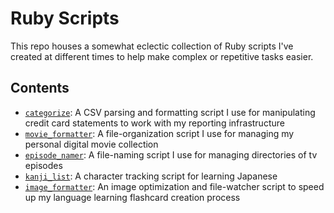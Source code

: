 # Ruby Scripts
This repo houses a somewhat eclectic collection of Ruby scripts I've created at different times to help make complex or repetitive tasks easier.

## Contents
* [`categorize`](https://github.com/jhunschejones/Ruby-Scripts/tree/master/catagorize): A CSV parsing and formatting script I use for manipulating credit card statements to work with my reporting infrastructure
* [`movie_formatter`](https://github.com/jhunschejones/Ruby-Scripts/tree/master/movie_formatter): A file-organization script I use for managing my personal digital movie collection
* [`episode_namer`](https://github.com/jhunschejones/Ruby-Scripts/tree/master/episode_namer): A file-naming script I use for managing directories of tv episodes
* [`kanji_list`](https://github.com/jhunschejones/Ruby-Scripts/tree/master/kanji_list): A character tracking script for learning Japanese
* [`image_formatter`](https://github.com/jhunschejones/Ruby-Scripts/tree/master/image_formatter): An image optimization and file-watcher script to speed up my language learning flashcard creation process
